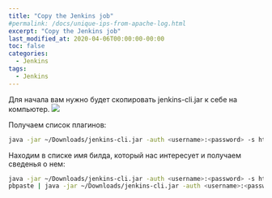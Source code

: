 ```yaml
---
title: "Copy the Jenkins job"
#permalink: /docs/unique-ips-from-apache-log.html
excerpt: "Copy the Jenkins job"
last_modified_at: 2020-04-06T00:00:00-00:00
toc: false
categories:
  - Jenkins
tags:
  - Jenkins
---
```

Для начала вам нужно будет скопировать jenkins-cli.jar к себе на компьютер.
<img src="assets/images/JenkinsCLIMenu.png">

Получаем список плагинов:
```bash
java -jar ~/Downloads/jenkins-cli.jar -auth <username>:<password> -s https://<jenkins_server_address>/ list-jobs
```

Находим в списке имя билда, который нас интересует и получаем сведенья о нем:
```bash
java -jar ~/Downloads/jenkins-cli.jar -auth <username>:<password> -s https://<jenkins_server_address>/ get-job "Build name" |pbcopy
pbpaste | java -jar ~/Downloads/jenkins-cli.jar -auth <username>:<password> -s https://<jenkins_server_address>/ create-job "Build name"
```
